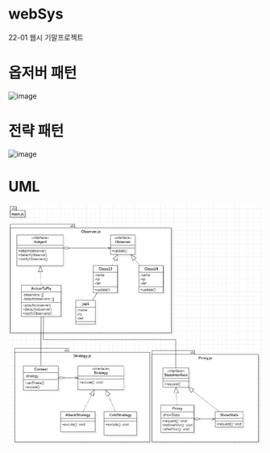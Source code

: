 # webSys
22-01 웹시 기말프로젝트

# 옵저버 패턴
![image](https://user-images.githubusercontent.com/39523433/171597209-41e76382-ef46-4ace-8eb1-243f19508a19.png)

# 전략 패턴
![image](https://user-images.githubusercontent.com/39523433/171597891-0fbe31ec-9b34-4dd7-bbe0-a0092cc7dd6b.png)

# UML
![img.png](img.png)
